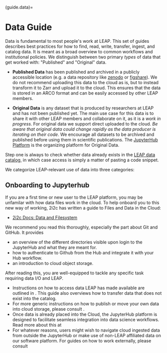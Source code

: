(guide.data)=

# Data Guide

Data is fundamental to most people's work at LEAP. This set of guides describes best practices for how to find, read, write, transfer, ingest, and catalog data. It is meant as a broad overview to common workflows and institutional policies. We distinguish between two primary *types* of data that get worked with: "Published" and "Original" data.

- **Published Data** has been published and archived in a publicly accessible location (e.g. a data repository like [zenodo](https://zenodo.org) or [figshare](https://figshare.com)). We do not recommend uploading this data to the cloud as is, but to instead transform it to Zarr and upload it to the cloud. This ensures that the data is stored in an ARCO format and can be easily accessed by other LEAP members.

- **Original Data** is any dataset that is produced by researchers at LEAP and has not been published yet. The main use case for this data is to share it with other LEAP members and collaborate on it, as it is a *work in progress*. For original data we support direct uploaded to the cloud. *Be aware that original data could change rapidly as the data producer is iterating on their code*. We encourage all datasets to be archived and published before using them in scientific publications. The [JupyterHub Platform](reference.infrastructure.hub) is the organizing platform for Original Data.

Step one is always to check whether data already exists in the [LEAP data catalog](reference.instrastructure.catalog), in which case access is simply a matter of pasting a code snippet.

We categorize LEAP-relevant use of data into three categories:

## Onboarding to Jupyterhub

If you are a first time or new user to the LEAP platform, you may be unfamilar with how data files work in the cloud. To help onboard you to this new way of working, 2i2c has written a guide to Files and Data in the Cloud:

- [2i2c Docs: Data and Filesystem](https://docs.2i2c.org/user/topics/data/filesystem/)

We recommend you read this thoroughly, especially the part about Git and GitHub. It provides

- an overview of the different directories visible upon login to the JupyterHub and what they are meant for.
- how to authenticate to Github from the Hub and integrate it with your Hub workflow.
- an introduction to cloud object storage.

After reading this, you are well-equipped to tackle any specific task requiring data I/O and LEAP.

- Instructions on how to access data LEAP has made available are outlined in [](reference.infrastructure.catalog). This guide also overviews how to transfer data that does not exist into the catalog.
- For more generic instructions on how to publish or move your own data into cloud storage, please consult [](guides.data.ingestion).
- Once data is already placed into the Cloud, the JupyterHub platform is designed to facilitate seamless integration into data science workflows. Read more about this at [](guide.data.working)
- For whatever reasons, users might wish to navigate cloud ingested data from outside the JupyterHub or make use of non-LEAP affiliated data on our software platform. For guides on how to work externally, please consult [](guide.data.external)
